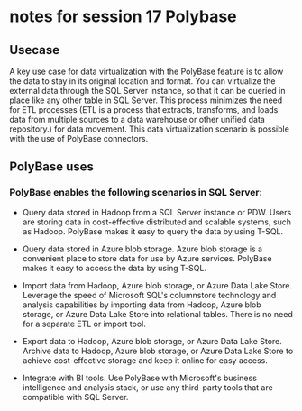 # notes for session 17 Polybase

## Usecase

A key use case for data virtualization with the PolyBase feature is to allow the data to stay in its original location and format. You can virtualize the external data through the SQL Server instance, so that it can be queried in place like any other table in SQL Server. This process minimizes the need for ETL processes (ETL is a process that extracts, transforms, and loads data from multiple sources to a data warehouse or other unified data repository.) for data movement. This data virtualization scenario is possible with the use of PolyBase connectors.



## PolyBase uses
### PolyBase enables the following scenarios in SQL Server:

* Query data stored in Hadoop from a SQL Server instance or PDW. Users are storing data in cost-effective distributed and scalable systems, such as Hadoop. PolyBase makes it easy to query the data by using T-SQL.

* Query data stored in Azure blob storage. Azure blob storage is a convenient place to store data for use by Azure services. PolyBase makes it easy to access the data by using T-SQL.

* Import data from Hadoop, Azure blob storage, or Azure Data Lake Store. Leverage the speed of Microsoft SQL's columnstore technology and analysis capabilities by importing data from Hadoop, Azure blob storage, or Azure Data Lake Store into relational tables. There is no need for a separate ETL or import tool.

* Export data to Hadoop, Azure blob storage, or Azure Data Lake Store. Archive data to Hadoop, Azure blob storage, or Azure Data Lake Store to achieve cost-effective storage and keep it online for easy access.

* Integrate with BI tools. Use PolyBase with Microsoft's business intelligence and analysis stack, or use any third-party tools that are compatible with SQL Server.